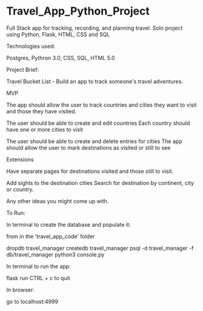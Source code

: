 # Travel_App_Python_Project
Full Stack app for tracking, recording, and planning travel. Solo project using Python, Flask, HTML, CSS and SQL


Technologies used: 

Postgres, Pythron 3.0, CSS, SQL, HTML 5.0

Project Brief:

Travel Bucket List - Build an app to track someone's travel adventures.

MVP

The app should allow the user to track countries and cities they want to visit and those they have visited.

The user should be able to create and edit countries Each country should have one or more cities to visit 

The user should be able to create and delete entries for cities The app should allow the user to mark destinations as visited or still to see

Extensions

Have separate pages for destinations visited and those still to visit.

Add sights to the destination cities Search for destination by continent, city or country.

Any other ideas you might come up with.

To Run:

In terminal to create the database and populate it:

from in the 'travel_app_code' folder

dropdb travel_manager createdb travel_manager psql -d travel_manager -f db/travel_manager python3 console.py

In terminal to run the app:

flask run CTRL + c to quit

In browser:

go to localhost:4999
